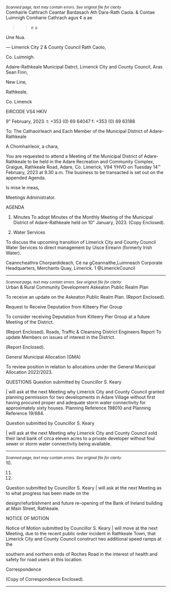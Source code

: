 *<small>Scanned page, text may contain errors. See original file for clarity</small>*  
Comhairle Cathrach Ceantar Bardasach Ath Dara-Rath Caola.
& Contae Luimnigh Comharie Cathrach agus ¢ a ae
> > e
a

Une Nua.

— Limerick City 2
& County Council Rath Caolo,

Co. Luimnigh.

Adaire-Rathkeale Municipal Datrct,
Lirnenck City and County Council,
Aras Sean Finn,

New Line,

Rathkeale,

Co. Limenck

EIRCODE VS4 HKIV

9" February, 2023. t: +353 (0) 69 64047
f: +353 (0) 69 63188

To: The Cathaoirleach and Each Member of the Municipal District of Adare-Rathkeale

A Chomhairleoir, a chara,

You are requested to attend a Meeting of the Municipal District of Adare-Rathkeale to be held in
the Adare Recreation and Community Complex, Graigue, Rathkeale Road, Adare, Co. Limerick,
V94 YHVO on Tuesday 14™ February, 2023 at 9.30 a.m. The business to be transacted is set out
on the appended Agenda.

Is mise le meas,

Meetings Administrator.

AGENDA

1. Minutes
To adopt Minutes of the Monthly Meeting of the Municipal District of Adare-Rathkeale held
on 10" January, 2023.
(Copy Enclosed).

2. Water Services

To discuss the upcoming transition of Limerick City and County Council Water Services to
direct management by Uisce Eireann (formerly Irish Water).

Ceanncheathra Chorpardideach, Cé na gCeannaithe,Luimneach
Corporate Headquarters, Merchants Quay, Limerick. 1 @LimerickCouncil

---
*<small>Scanned page, text may contain errors. See original file for clarity</small>*  
Urban & Rural Community Development
Askeaton Public Realm Plan

To receive an update on the Askeaton Public Realm Plan.
(Report Enclosed).

Request to Receive Deputation from Kilteery Pier Group

To consider receiving Deputation from Kilteery Pier Group at a future Meeting of the
District.

(Report Enclosed).
Roads, Traffic & Cleansing
District Engineers Report
To update Members on issues of interest in the District.

(Report Enclosed).

General Municipal Allocation (GMA)

To review position in relation to allocations under the General Municipal Allocation
2022/2023.

QUESTIONS
Question submitted by Councillor S. Keary

| will ask at the next Meeting why Limerick City and County Council granted planning
permission for two developments in Adare Village without first having procured proper
and adequate storm water connectivity for approximately sixty houses. Planning
Reference 198010 and Planning Reference 19/684.

Question submitted by Councillor S. Keary

| will ask at the next Meeting why Limerick City and County Council sold their land bank of
circa eleven acres to a private developer without foul sewer or storm water connectivity
being available.

---
*<small>Scanned page, text may contain errors. See original file for clarity</small>*  
10.

11.

12.

Question submitted by Councillor S. Keary
| will ask at the next Meeting as to what progress has been made on the

design/refurbishment and future re-opening of the Bank of Ireland building at Main
Street, Rathkeale.

NOTICE OF MOTION

Notice of Motion submitted by Councillor S. Keary
| will move at the next Meeting, due to the recent public order incident in Rathkeale
Town, that Limerick City and County Council construct two additional speed ramps at the

southern and northern ends of Roches Road in the interest of health and safety for road
users at this location.

Correspondence

(Copy of Correspondence Enclosed).

---
